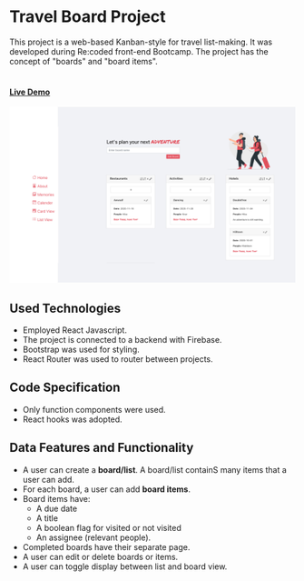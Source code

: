 # Travel Board Project

This project is a web-based Kanban-style for travel list-making. It was developed during Re:coded front-end Bootcamp. The project has the concept of "boards" and "board items".

#### <br><a href="https://travelboard-khk.netlify.app/">Live Demo</a>

<img src="./src/travelboard.jpg" alt="travelboardImg"/>

## Used Technologies

- Employed React Javascript.
- The project is connected to a backend with Firebase.
- Bootstrap was used for styling.
- React Router was used to router between projects.

## Code Specification

- Only function components were used.
- React hooks was adopted.

## Data Features and Functionality

- A user can create a **board/list**. A board/list
  containS many items that a user can add.
- For each board, a user can add **board items**.
- Board items have:
  - A due date
  - A title
  - A boolean flag for visited or not visited
  - An assignee (relevant people).
- Completed boards have their separate page.
- A user can edit or delete boards or items.
- A user can toggle display between list and board view.
